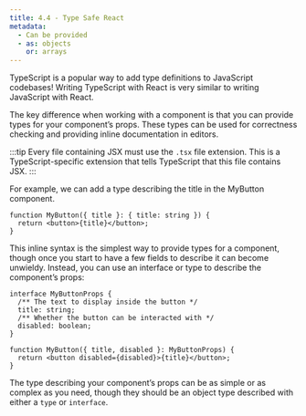```yaml
---
title: 4.4 - Type Safe React
metadata:
  - Can be provided
  - as: objects
    or: arrays
---
```


TypeScript is a popular way to add type definitions to JavaScript codebases!
Writing TypeScript with React is very similar to writing JavaScript with React.

The key difference when working with a component is that you can provide types for your component’s props. These types can be used for correctness checking and providing inline documentation in editors.

:::tip
Every file containing JSX must use the `.tsx` file extension. This is a TypeScript-specific extension that tells TypeScript that this file contains JSX.
:::

For example, we can add a type describing the title in the MyButton component.

```tsx
function MyButton({ title }: { title: string }) {
  return <button>{title}</button>;
}
```

This inline syntax is the simplest way to provide types for a component, though once you start to have a few fields to describe it can become unwieldy. Instead, you can use an interface or type to describe the component’s props:

```tsx
interface MyButtonProps {
  /** The text to display inside the button */
  title: string;
  /** Whether the button can be interacted with */
  disabled: boolean;
}

function MyButton({ title, disabled }: MyButtonProps) {
  return <button disabled={disabled}>{title}</button>;
}
```

The type describing your component’s props can be as simple or as complex as you need, though they should be an object type described with either a `type` or `interface`.
